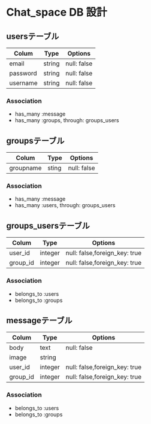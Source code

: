 # Chat_space DB 設計
## usersテーブル
|Colum|Type|Options|
|-----|----|-------|
|email|string|null: false|
|password|string|null: false|
|username|string|null: false|
### Association
- has_many :message
- has_many :groups, through: groups_users

## groupsテーブル
|Colum|Type|Options|
|-----|----|-------|
|groupname|sting|null: false|
### Association
- has_many :message
- has_many :users, through: groups_users

## groups_usersテーブル
|Colum|Type|Options|
|-----|----|-------|
|user_id|integer|null: false,foreign_key: true|
|group_id|integer|null: false,foreign_key: true|
### Association
- belongs_to :users
- belongs_to :groups

## messageテーブル
|Colum|Type|Options|
|-----|----|-------|
|body|text|null: false|
|image|string|
|user_id|integer|null: false,foreign_key: true|
|group_id|integer|null: false,foreign_key: true|
### Association
- belongs_to :users
- belongs_to :groups
